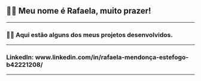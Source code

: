 <h2>🧙‍♀️ Meu nome é Rafaela, muito prazer!</h2>
<hr></hr>
<h3>
👩‍💻 Aqui estão alguns dos meus projetos desenvolvidos.
</h3>


<hr></hr>
<h3>LinkedIn: www.linkedin.com/in/rafaela-mendonça-estefogo-b42221208/</h3>
<hr></hr>
